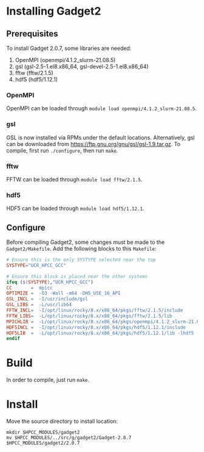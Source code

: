 # Installing Gadget2

## Prerequisites 

To install Gadget 2.0.7, some libraries are needed:
  1. OpenMPI (openmpi/4.1.2_slurm-21.08.5)
  2. gsl (gsl-2.5-1.el8.x86_64, gsl-devel-2.5-1.el8.x86_64)
  3. fftw (fftw/2.1.5)
  4. hdf5 (hdf5/1.12.1)

### OpenMPI

OpenMPI can be loaded through `module load openmpi/4.1.2_slurm-21.08.5`.

### gsl

GSL is now installed via RPMs under the default locations.
Alternatively, gsl can be downloaded from https://ftp.gnu.org/gnu/gsl/gsl-1.9.tar.gz.
To compile, first run `./configure`, then run `make`.

### fftw

FFTW can be loaded through `module load fftw/2.1.5`.

### hdf5

HDF5 can be loaded through `module load hdf5/1.12.1`.

## Configure

Before compiling Gadget2, some changes must be made to the `Gadget2/Makefile`.
Add the following blocks to this `Makefile`:

```Makefile
# Ensure this is the only SYSTYPE selected near the top
SYSTYPE="UCR_HPCC_GCC"

# Ensure this block is placed near the other systems
ifeq ($(SYSTYPE),"UCR_HPCC_GCC")
CC       =  mpicc                                                                      
OPTIMIZE =  -O3 -Wall -m64 -DH5_USE_16_API
GSL_INCL =  -I/usr/include/gsl                                                   
GSL_LIBS =  -L/usr/lib64
FFTW_INCL=  -I/opt/linux/rocky/8.x/x86_64/pkgs/fftw/2.1.5/include
FFTW_LIBS=  -L/opt/linux/rocky/8.x/x86_64/pkgs/fftw/2.1.5/lib
MPICHLIB =  -L/opt/linux/rocky/8.x/x86_64/pkgs/openmpi/4.1.2_slurm-21.08.5/lib -lmpi
HDF5INCL =  -I/opt/linux/rocky/8.x/x86_64/pkgs/hdf5/1.12.1/include
HDF5LIB  =  -L/opt/linux/rocky/8.x/x86_64/pkgs/hdf5/1.12.1/lib -lhdf5 -lz
endif
```

# Build

In order to compile, just run `make`.

# Install

Move the source directory to install location:

```
mkdir $HPCC_MODULES/gadget2
mv $HPCC_MODULES/../src/g/gadget2/Gadget-2.0.7 $HPCC_MODULES/gadget2/2.0.7
```

